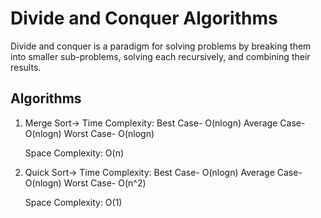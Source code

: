 # Divide and Conquer Algorithms

Divide and conquer is a paradigm for solving problems by breaking them into smaller sub-problems, solving each recursively, and combining their results.

## Algorithms
1. Merge Sort->
    Time Complexity: 
        Best Case- O(nlogn)
        Average Case- O(nlogn)
        Worst Case- O(nlogn)
   
    Space Complexity: 
        O(n)
   
2. Quick Sort->
    Time Complexity: 
        Best Case- O(nlogn)
        Average Case- O(nlogn)
        Worst Case- O(n^2)
   
    Space Complexity: 
        O(1)
